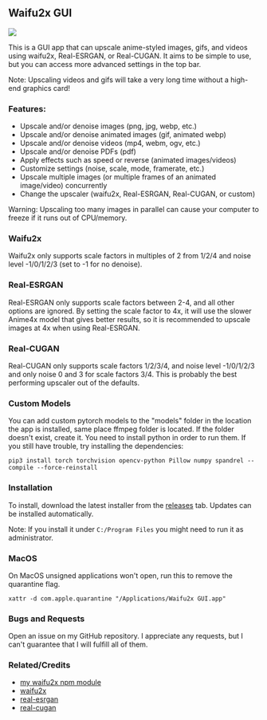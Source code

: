 ## Waifu2x GUI

<img src="assets/example.png">

This is a GUI app that can upscale anime-styled images, gifs, and videos using waifu2x, Real-ESRGAN, or Real-CUGAN. It aims to be simple to use, but
you can access more advanced settings in the top bar.

Note: Upscaling videos and gifs will take a very long time without a high-end graphics card!

### Features:
- Upscale and/or denoise images (png, jpg, webp, etc.)
- Upscale and/or denoise animated images (gif, animated webp)
- Upscale and/or denoise videos (mp4, webm, ogv, etc.)
- Upscale and/or denoise PDFs (pdf)
- Apply effects such as speed or reverse (animated images/videos)
- Customize settings (noise, scale, mode, framerate, etc.)
- Upscale multiple images (or multiple frames of an animated image/video) concurrently
- Change the upscaler (waifu2x, Real-ESRGAN, Real-CUGAN, or custom)

Warning: Upscaling too many images in parallel can cause your computer to freeze if it runs out of CPU/memory.

### Waifu2x

Waifu2x only supports scale factors in multiples of 2 from 1/2/4 and noise level -1/0/1/2/3 (set to -1 for no denoise).

### Real-ESRGAN

Real-ESRGAN only supports scale factors between 2-4, and all other options are ignored. By setting the scale factor to 4x, it will use the slower Anime4x model that gives better results, so it is recommended to upscale images at 4x when using Real-ESRGAN.

### Real-CUGAN

Real-CUGAN only supports scale factors 1/2/3/4, and noise level -1/0/1/2/3 and only noise 0 and 3 for scale factors 3/4. This is probably the best performing upscaler out of the defaults.

### Custom Models

You can add custom pytorch models to the "models" folder in the location the app is installed, same place
ffmpeg folder is located. If the folder doesn't exist, create it. You need to install python in order to run them. If you 
still have trouble, try installing the dependencies:

```
pip3 install torch torchvision opencv-python Pillow numpy spandrel --compile --force-reinstall
```

### Installation

To install, download the latest installer from the [releases](https://github.com/Moebytes/Waifu2x-GUI/releases) tab. Updates can be installed automatically.

Note: If you install it under `C:/Program Files` you might need to run it as administrator.

### MacOS

On MacOS unsigned applications won't open, run this to remove the quarantine flag.
```
xattr -d com.apple.quarantine "/Applications/Waifu2x GUI.app"
```

### Bugs and Requests

Open an issue on my GitHub repository. I appreciate any requests, but I can't guarantee that I will fulfill all of them.

### Related/Credits

- [my waifu2x npm module](https://github.com/Moebytes/waifu2x)
- [waifu2x](https://github.com/nagadomi/waifu2x)
- [real-esrgan](https://github.com/xinntao/Real-ESRGAN)
- [real-cugan](https://github.com/bilibili/ailab)

